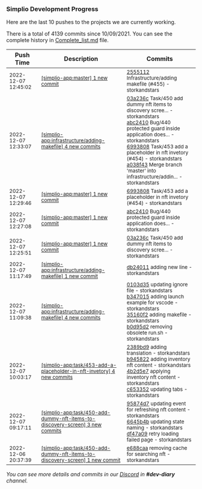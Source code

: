 
### Simplio Development Progress

Here are the last 10 pushes to the projects we are currently working.

There is a total of 4139 commits since 10/09/2021. You can see the complete history in
 [Complete_list.md](Complete_list.md) file.

| Push Time | Description | Commits |
| --- | --- | --- |
| <sub>2022-12-07 12:45:02</sub> | <sub>[[simplio-app:master] 1 new commit](https://github.com/SimplioOfficial/simplio-app/commit/2555112ad53c74ae444db4bd5efe559e213ed494)</sub> | <sub>[2555112](https://github.com/SimplioOfficial/simplio-app/commit/2555112ad53c74ae444db4bd5efe559e213ed494) Infrastructure/adding makefile (#455) - storkandstars</sub> |
| <sub>2022-12-07 12:33:07</sub> | <sub>[[simplio-app:infrastructure/adding\-makefile] 4 new commits](https://github.com/SimplioOfficial/simplio-app/compare/db24011cdc05...a038f4321f4c)</sub> | <sub>[03a236c](https://github.com/SimplioOfficial/simplio-app/commit/03a236ce9ac9840dc978a505317e54fcecfac3eb) Task/450 add dummy nft items to discovery scree... - storkandstars<br>[abc2410](https://github.com/SimplioOfficial/simplio-app/commit/abc2410b206b525886b627678f5e2d13f904c0d1) Bug/440 protected guard inside application does... - storkandstars<br>[6993808](https://github.com/SimplioOfficial/simplio-app/commit/69938085b71cd6ad91117020dd7b3a1551291ba2) Task/453 add a placeholder in nft invetory (#454) - storkandstars<br>[a038f43](https://github.com/SimplioOfficial/simplio-app/commit/a038f4321f4cbbb15fa4f7a576a5fe8c3e80dfe5) Merge branch 'master' into infrastructure/addin... - storkandstars</sub> |
| <sub>2022-12-07 12:29:46</sub> | <sub>[[simplio-app:master] 1 new commit](https://github.com/SimplioOfficial/simplio-app/commit/69938085b71cd6ad91117020dd7b3a1551291ba2)</sub> | <sub>[6993808](https://github.com/SimplioOfficial/simplio-app/commit/69938085b71cd6ad91117020dd7b3a1551291ba2) Task/453 add a placeholder in nft invetory (#454) - storkandstars</sub> |
| <sub>2022-12-07 12:27:08</sub> | <sub>[[simplio-app:master] 1 new commit](https://github.com/SimplioOfficial/simplio-app/commit/abc2410b206b525886b627678f5e2d13f904c0d1)</sub> | <sub>[abc2410](https://github.com/SimplioOfficial/simplio-app/commit/abc2410b206b525886b627678f5e2d13f904c0d1) Bug/440 protected guard inside application does... - storkandstars</sub> |
| <sub>2022-12-07 12:25:51</sub> | <sub>[[simplio-app:master] 1 new commit](https://github.com/SimplioOfficial/simplio-app/commit/03a236ce9ac9840dc978a505317e54fcecfac3eb)</sub> | <sub>[03a236c](https://github.com/SimplioOfficial/simplio-app/commit/03a236ce9ac9840dc978a505317e54fcecfac3eb) Task/450 add dummy nft items to discovery scree... - storkandstars</sub> |
| <sub>2022-12-07 11:17:49</sub> | <sub>[[simplio-app:infrastructure/adding\-makefile] 1 new commit](https://github.com/SimplioOfficial/simplio-app/commit/db24011cdc0566ba6cd8af6cbf3b03b1cf5fa3fc)</sub> | <sub>[db24011](https://github.com/SimplioOfficial/simplio-app/commit/db24011cdc0566ba6cd8af6cbf3b03b1cf5fa3fc) adding new line - storkandstars</sub> |
| <sub>2022-12-07 11:09:38</sub> | <sub>[[simplio-app:infrastructure/adding\-makefile] 4 new commits](https://github.com/SimplioOfficial/simplio-app/compare/0103d35fd3c2^...b0d95d24a31c)</sub> | <sub>[0103d35](https://github.com/SimplioOfficial/simplio-app/commit/0103d35fd3c2ff2da10724f2c507757f8541f8aa) updating ignore file - storkandstars<br>[b347015](https://github.com/SimplioOfficial/simplio-app/commit/b347015e553ce507ab6d47728c36c1cd68697283) adding launch example for vscode - storkandstars<br>[35160f2](https://github.com/SimplioOfficial/simplio-app/commit/35160f2f7c414a17e8f2395f91b65bb2b89a572a) adding makefile - storkandstars<br>[b0d95d2](https://github.com/SimplioOfficial/simplio-app/commit/b0d95d24a31cd9a04ecf6391ef92701a6ea01f6f) removing obsolete run.sh - storkandstars</sub> |
| <sub>2022-12-07 10:03:17</sub> | <sub>[[simplio-app:task/453\-add\-a\-placeholder\-in\-nft\-invetory] 4 new commits](https://github.com/SimplioOfficial/simplio-app/compare/60715df111c9...c65335201ff4)</sub> | <sub>[2389bd9](https://github.com/SimplioOfficial/simplio-app/commit/2389bd965f0885592bb9d4f2e7aa56b2704c68c0) adding translation - storkandstars<br>[b945822](https://github.com/SimplioOfficial/simplio-app/commit/b945822559c77fa9748a2f95f9beb53b83e8d687) adding inventory nft content - storkandstars<br>[4b2d5e7](https://github.com/SimplioOfficial/simplio-app/commit/4b2d5e791539a3c0f792735e1e17e14b2733e7f6) applying inventory nft content - storkandstars<br>[c653352](https://github.com/SimplioOfficial/simplio-app/commit/c65335201ff4d9a7376a808272873aef877aa929) updating tabs - storkandstars</sub> |
| <sub>2022-12-07 09:17:11</sub> | <sub>[[simplio-app:task/450\-add\-dummy\-nft\-items\-to\-discovery\-screen] 3 new commits](https://github.com/SimplioOfficial/simplio-app/compare/e688caa9cf77...df47a097d189)</sub> | <sub>[95874d7](https://github.com/SimplioOfficial/simplio-app/commit/95874d71e3691866e6946afa2539ce1503ff14de) updating event for refreshing nft content - storkandstars<br>[6645b4b](https://github.com/SimplioOfficial/simplio-app/commit/6645b4bf9f14292b921dba7a82855f8ff2b1a61a) updating state naming - storkandstars<br>[df47a09](https://github.com/SimplioOfficial/simplio-app/commit/df47a097d1890351e99c147b8542ef424ab43e44) retry loading failed page - storkandstars</sub> |
| <sub>2022-12-06 20:37:39</sub> | <sub>[[simplio-app:task/450\-add\-dummy\-nft\-items\-to\-discovery\-screen] 1 new commit](https://github.com/SimplioOfficial/simplio-app/commit/e688caa9cf77ddf443c53ea65ad5e649b74d9f96)</sub> | <sub>[e688caa](https://github.com/SimplioOfficial/simplio-app/commit/e688caa9cf77ddf443c53ea65ad5e649b74d9f96) removing cache for searching nft - storkandstars</sub> |

_You can see more details and commits in our [Discord](https://discord.gg/aKhjuwZmdP) in **#dev-diary** channel._
